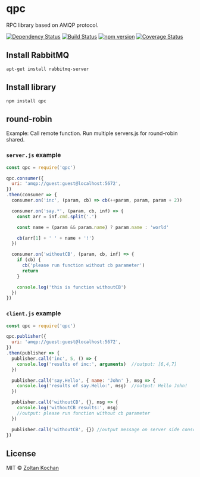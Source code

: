 # qpc

RPC library based on AMQP protocol.

[![Dependency Status](https://david-dm.org/rpcjs/qpc/status.svg?style=flat)](https://david-dm.org/rpcjs/qpc)
[![Build Status](https://travis-ci.org/rpcjs/qpc.svg?branch=master)](https://travis-ci.org/rpcjs/qpc)
[![npm version](https://badge.fury.io/js/qpc.svg)](http://badge.fury.io/js/qpc)
[![Coverage Status](https://coveralls.io/repos/github/rpcjs/qpc/badge.svg?branch=master)](https://coveralls.io/github/rpcjs/qpc?branch=master)


## Install RabbitMQ

```
apt-get install rabbitmq-server
```


## Install library

```
npm install qpc
```


## round-robin

Example: Call remote function.
Run multiple servers.js for round-robin shared.


### `server.js` example

```js
const qpc = require('qpc')

qpc.consumer({
  uri: 'amqp://guest:guest@localhost:5672',
})
.then(consumer => {
  consumer.on('inc', (param, cb) => cb(++param, param, param + 2))

  consumer.on('say.*', (param, cb, inf) => {
    const arr = inf.cmd.split('.')

    const name = (param && param.name) ? param.name : 'world'

    cb(arr[1] + ' ' + name + '!')
  })

  consumer.on('withoutCB', (param, cb, inf) => {
    if (cb) {
      cb('please run function without cb parameter')
      return
    }

    console.log('this is function withoutCB')
  })
})
```


### `client.js` example

```js
const qpc = require('qpc')

qpc.publisher({
  uri: 'amqp://guest:guest@localhost:5672',
})
.then(publisher => {
  publisher.call('inc', 5, () => {
    console.log('results of inc:', arguments)  //output: [6,4,7]
  })

  publisher.call('say.Hello', { name: 'John' }, msg => {
    console.log('results of say.Hello:', msg)  //output: Hello John!
  })

  publisher.call('withoutCB', {}, msg => {
    console.log('withoutCB results:', msg)
    //output: please run function without cb parameter
  })

  publisher.call('withoutCB', {}) //output message on server side console
})
```


## License

MIT © [Zoltan Kochan](https://www.kochan.io)
